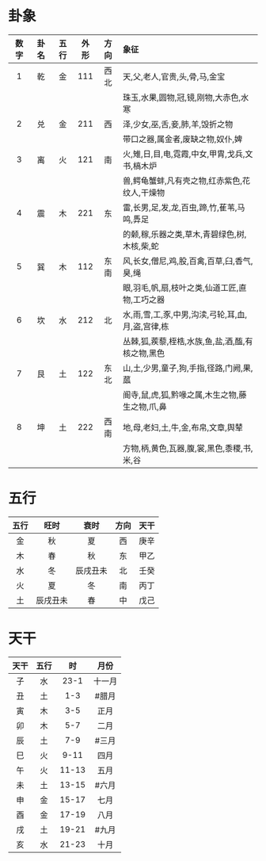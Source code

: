 # 卦象
|数字|卦名|五行|外形|方向|象征|
|:---:|:---:|:---:|:---:|:---:|:---|
|1|乾|金|111|西北|天,父,老人,官贵,头,骨,马,金宝|
| | | | |        |珠玉,水果,圆物,冠,镜,刚物,大赤色,水寒|
|2|兑|金|211|西|泽,少女,巫,舌,妾,肺,羊,毁折之物|
| | | | |        |带口之器,属金者,废缺之物,奴仆,婢|
|3|离|火|121|南|火,雉,日,目,电,霓霞,中女,甲胄,戈兵,文书,槁木炉|
| | | | |        |兽,鳄龟蟹蚌,凡有壳之物,红赤紫色,花纹人,干燥物|
|4|震|木|221|东|雷,长男,足,发,龙,百虫,蹄,竹,萑苇,马鸣,馵足|
| | | | |        |的颡,稼,乐器之类,草木,青碧绿色,树,木核,柴,蛇|
|5|巽|木|112|东南|风,长女,僧尼,鸡,股,百禽,百草,臼,香气,臭,绳|
| | | | |        |眼,羽毛,帆,扇,枝叶之类,仙道工匠,直物,工巧之器|
|6|坎|水|212|北|水,雨,雪,工,豕,中男,沟渎,弓轮,耳,血,月,盗,宫律,栋|
| | | | |        |丛棘,狐,蒺藜,桎梏,水族,鱼,盐,酒,醢,有核之物,黑色|
|7|艮|土|122|东北|山,土,少男,童子,狗,手指,径路,门阙,果,蓏|
| | | | |        |阍寺,鼠,虎,狐,黔喙之属,木生之物,藤生之物,爪,鼻|
|8|坤|土|222|西南|地,母,老妇,土,牛,金,布帛,文章,舆辇|
| | | | |        |方物,柄,黄色,瓦器,腹,裳,黑色,黍稷,书,米,谷|
# 五行
|五行|旺时|衰时|方向|天干|
|:---:|:---:|:---:|:---:|:---:|
|金|秋|夏|西|庚辛|
|木|春|秋|东|甲乙|
|水|冬|辰戌丑未|北|壬癸|
|火|夏|冬|南|丙丁|
|土|辰戌丑未|春|中|戊己|
# 天干
|天干|五行|时|月份|
|:---:|:---:|:---:|:---:|
|子|水|23-1|十一月|
|丑|土|1-3|#腊月|
|寅|木|3-5|正月|
|卯|木|5-7|二月|
|辰|土|7-9|#三月|
|巳|火|9-11|四月|
|午|火|11-13|五月|
|未|土|13-15|#六月|
|申|金|15-17|七月|
|酉|金|17-19|八月|
|戌|土|19-21|#九月|
|亥|水|21-23|十月|